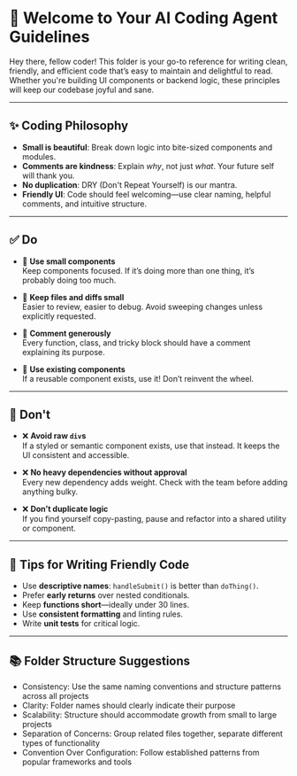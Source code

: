 # 🤖 Welcome to Your AI Coding Agent Guidelines

Hey there, fellow coder! This folder is your go-to reference for writing clean, friendly, and efficient code that’s easy to maintain and delightful to read. Whether you're building UI components or backend logic, these principles will keep our codebase joyful and sane.

---

## ✨ Coding Philosophy

- **Small is beautiful**: Break down logic into bite-sized components and modules.
- **Comments are kindness**: Explain _why_, not just _what_. Your future self will thank you.
- **No duplication**: DRY (Don't Repeat Yourself) is our mantra.
- **Friendly UI**: Code should feel welcoming—use clear naming, helpful comments, and intuitive structure.

---

## ✅ Do

- 🔹 **Use small components**  
  Keep components focused. If it’s doing more than one thing, it’s probably doing too much.

- 🔹 **Keep files and diffs small**  
  Easier to review, easier to debug. Avoid sweeping changes unless explicitly requested.

- 🔹 **Comment generously**  
  Every function, class, and tricky block should have a comment explaining its purpose.

- 🔹 **Use existing components**  
  If a reusable component exists, use it! Don’t reinvent the wheel.

---

## 🚫 Don't

- ❌ **Avoid raw `div`s**  
  If a styled or semantic component exists, use that instead. It keeps the UI consistent and accessible.

- ❌ **No heavy dependencies without approval**  
  Every new dependency adds weight. Check with the team before adding anything bulky.

- ❌ **Don’t duplicate logic**  
  If you find yourself copy-pasting, pause and refactor into a shared utility or component.

---

## 🧠 Tips for Writing Friendly Code

- Use **descriptive names**: `handleSubmit()` is better than `doThing()`.
- Prefer **early returns** over nested conditionals.
- Keep **functions short**—ideally under 30 lines.
- Use **consistent formatting** and linting rules.
- Write **unit tests** for critical logic.

---

## 📚 Folder Structure Suggestions

- Consistency: Use the same naming conventions and structure patterns across all projects
- Clarity: Folder names should clearly indicate their purpose
- Scalability: Structure should accommodate growth from small to large projects
- Separation of Concerns: Group related files together, separate different types of functionality
- Convention Over Configuration: Follow established patterns from popular frameworks and tools
